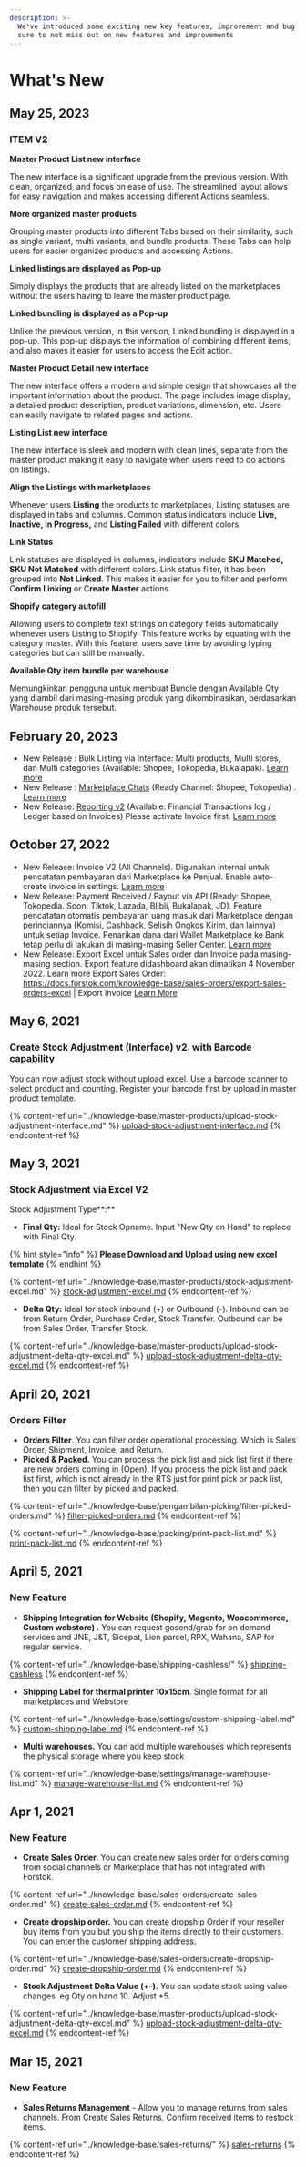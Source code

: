 ```yaml
---
description: >-
  We've introduced some exciting new key features, improvement and bug fixes. Be
  sure to not miss out on new features and improvements
---
```


# What's New

## May 25, 2023

### **ITEM V2**&#x20;

**Master Product List new interface**

The new interface is a significant upgrade from the previous version. With clean, organized, and focus on ease of use. The streamlined layout allows for easy navigation and makes accessing different Actions seamless.

**More organized master products**&#x20;

Grouping master products into different Tabs based on their similarity, such as single variant, multi variants, and bundle products. These Tabs can help users for easier organized products and accessing Actions.

**Linked listings are displayed as Pop-up**

Simply displays the products that are already listed on the marketplaces without the users having to leave the master product page.

**Linked bundling is displayed as a Pop-up**&#x20;

Unlike the previous version, in this version, Linked bundling is displayed in a pop-up. This pop-up displays the information of combining different items, and also makes it easier for users to access the Edit action.

**Master Product Detail new interface**&#x20;

The new interface offers a modern and simple design that showcases all the important information about the product. The page includes image display, a detailed product description, product variations, dimension, etc. Users can easily navigate to related pages and actions.

**Listing List new interface**&#x20;

The new interface is sleek and modern with clean lines, separate from the master product making it easy to navigate when users need to do actions on listings.

**Align the Listings with marketplaces**&#x20;

Whenever users **Listing** the products to marketplaces, Listing statuses are displayed in tabs and columns. Common status indicators include **Live, Inactive, In Progress,** and **Listing Failed** with different colors.&#x20;

**Link Status**&#x20;

Link statuses are displayed in columns, indicators include **SKU Matched, SKU Not Matched** with different colors. Link status filter, it has been grouped into **Not Linked**. This makes it easier for you to filter and perform C**onfirm Linking** or C**reate Master** actions

**Shopify category autofill**&#x20;

Allowing users to complete text strings on category fields automatically whenever users Listing to Shopify. This feature works by equating with the category master. With this feature, users save time by avoiding typing categories but can still be manually.

**Available Qty item bundle per warehouse**&#x20;

Memungkinkan pengguna untuk membuat Bundle dengan Available Qty yang diambil dari masing-masing produk yang dikombinasikan, berdasarkan Warehouse produk tersebut.

## February  20, 2023

* New Release : Bulk Listing via Interface: Multi products, Multi stores, dan Multi categories (Available: Shopee, Tokopedia, Bukalapak).  [Learn more](https://docs.forstok.com/knowledge-base/items/add-listing-v2-new)
* New Release : [Marketplace Chats](https://app.forstok.com/dashboard/chats) (Ready Channel: Shopee, Tokopedia) . [Learn more](https://docs.forstok.com/knowledge-base/forstok-chat-new)&#x20;
* New Release: [Reporting v2](https://app.forstok.com/dashboard/reporting) (Available: Financial Transactions log / Ledger based on Invoices) Please activate Invoice first. [Learn more](https://app.forstok.com/dashboard/settings/invoices)

## October 27, 2022

* New Release: Invoice V2 (All Channels). Digunakan internal untuk pencatatan pembayaran dari Marketplace ke Penjual. Enable auto-create invoice in settings. [Learn more](https://docs.forstok.com/knowledge-base/sales-invoices/invoice-overview)
* New Release: Payment Received / Payout via API (Ready: Shopee, Tokopedia. Soon: Tiktok, Lazada, Blibli, Bukalapak, JD). Feature pencatatan otomatis pembayaran uang masuk dari Marketplace dengan perinciannya (Komisi, Cashback, Selisih Ongkos Kirim, dan lainnya) untuk setiap Invoice. Penarikan dana dari Wallet Marketplace ke Bank tetap perlu di lakukan di masing-masing Seller Center. [Learn more](https://docs.forstok.com/knowledge-base/sales-invoices/payment-receive)
* New Release: Export Excel untuk Sales order dan Invoice pada masing-masing section. Export feature didashboard akan dimatikan 4 November 2022. Learn more Export Sales Order: https://docs.forstok.com/knowledge-base/sales-orders/export-sales-orders-excel | Export Invoice [Learn More](https://docs.forstok.com/knowledge-base/sales-invoices/export-invoice)

## May 6, 2021

### Create Stock Adjustment (Interface) v2. with Barcode capability

You can now adjust stock without upload excel. Use a barcode scanner to select product and counting. Register your barcode first by upload in master product template.

{% content-ref url="../knowledge-base/master-products/upload-stock-adjustment-interface.md" %}
[upload-stock-adjustment-interface.md](../knowledge-base/master-products/upload-stock-adjustment-interface.md)
{% endcontent-ref %}

## May 3, 2021

### Stock Adjustment via Excel V2

Stock Adjustment Type**:**&#x20;

* **Final Qty:** Ideal for Stock Opname. Input "New Qty on Hand" to replace with Final Qty.&#x20;

{% hint style="info" %}
**Please Download and Upload using new excel template**
{% endhint %}

{% content-ref url="../knowledge-base/master-products/stock-adjustment-excel.md" %}
[stock-adjustment-excel.md](../knowledge-base/master-products/stock-adjustment-excel.md)
{% endcontent-ref %}

* **Delta Qty:** Ideal for stock inbound (+) or Outbound (-). Inbound can be from Return Order, Purchase Order, Stock Transfer. Outbound can be from Sales Order, Transfer Stock.&#x20;

{% content-ref url="../knowledge-base/master-products/upload-stock-adjustment-delta-qty-excel.md" %}
[upload-stock-adjustment-delta-qty-excel.md](../knowledge-base/master-products/upload-stock-adjustment-delta-qty-excel.md)
{% endcontent-ref %}

## April 20, 2021

### Orders Filter

* **Orders Filter**. You can filter order operational processing. Which is Sales Order, Shipment, Invoice, and Return.
* **Picked & Packed.** You can process the pick list and pick list first if there are new orders coming in (Open). If you process the pick list and pack list first, which is not already in the RTS just for print pick or pack list, then you can filter by picked and packed.

{% content-ref url="../knowledge-base/pengambilan-picking/filter-picked-orders.md" %}
[filter-picked-orders.md](../knowledge-base/pengambilan-picking/filter-picked-orders.md)
{% endcontent-ref %}

{% content-ref url="../knowledge-base/packing/print-pack-list.md" %}
[print-pack-list.md](../knowledge-base/packing/print-pack-list.md)
{% endcontent-ref %}

## April 5, 2021

### New Feature

* **Shipping Integration for Website (Shopify, Magento, Woocommerce, Custom webstore) .** You can request gosend/grab for on demand services and JNE, J\&T, Sicepat, Lion parcel, RPX, Wahana, SAP for regular service.

{% content-ref url="../knowledge-base/shipping-cashless/" %}
[shipping-cashless](../knowledge-base/shipping-cashless/)
{% endcontent-ref %}

* **Shipping Label for thermal printer 10x15cm**. Single format for all marketplaces and Webstore&#x20;

{% content-ref url="../knowledge-base/settings/custom-shipping-label.md" %}
[custom-shipping-label.md](../knowledge-base/settings/custom-shipping-label.md)
{% endcontent-ref %}

* **Multi warehouses.** You can add multiple warehouses which represents the physical storage where you keep stock

{% content-ref url="../knowledge-base/settings/manage-warehouse-list.md" %}
[manage-warehouse-list.md](../knowledge-base/settings/manage-warehouse-list.md)
{% endcontent-ref %}

## Apr 1, 2021

### New Feature

* **Create Sales Order.** You can create new sales order for orders coming from social channels or Marketplace that has not integrated with Forstok.

{% content-ref url="../knowledge-base/sales-orders/create-sales-order.md" %}
[create-sales-order.md](../knowledge-base/sales-orders/create-sales-order.md)
{% endcontent-ref %}

* **Create dropship order.** You can create dropship Order if your reseller buy items from you but you ship the items directly to their customers. You can enter the customer shipping address.

{% content-ref url="../knowledge-base/sales-orders/create-dropship-order.md" %}
[create-dropship-order.md](../knowledge-base/sales-orders/create-dropship-order.md)
{% endcontent-ref %}

* **Stock Adjustment Delta Value (+-).** You can update stock using value changes. eg Qty on hand 10. Adjust +5.&#x20;

{% content-ref url="../knowledge-base/master-products/upload-stock-adjustment-delta-qty-excel.md" %}
[upload-stock-adjustment-delta-qty-excel.md](../knowledge-base/master-products/upload-stock-adjustment-delta-qty-excel.md)
{% endcontent-ref %}



## Mar 15, 2021

### New Feature

* **Sales Returns Management** - Allow you to manage returns from sales channels. From Create Sales Returns, Confirm received items to restock items.

{% content-ref url="../knowledge-base/sales-returns/" %}
[sales-returns](../knowledge-base/sales-returns/)
{% endcontent-ref %}

###

